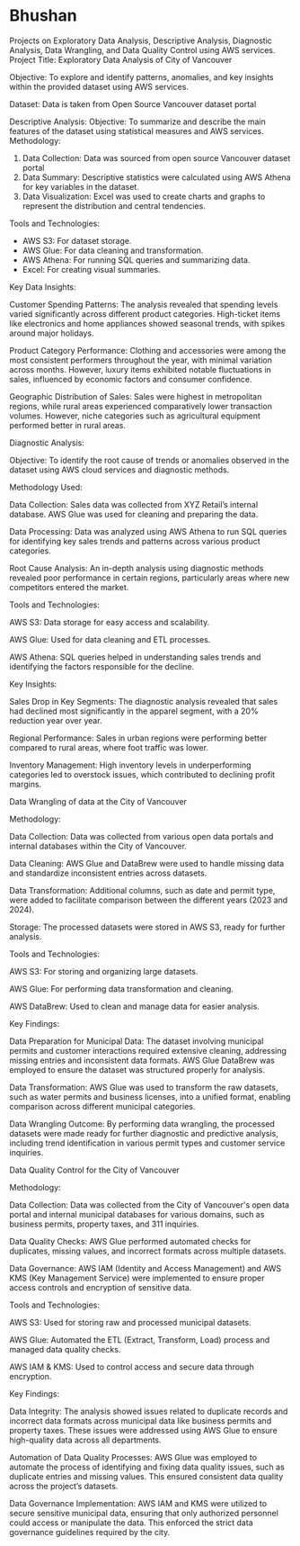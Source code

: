 # Bhushan
Projects on Exploratory Data Analysis, Descriptive Analysis, Diagnostic Analysis, Data Wrangling, and Data Quality Control using AWS services.
Project Title: Exploratory Data Analysis of City of Vancouver 

Objective: To explore and identify patterns, anomalies, and key insights within the provided dataset using AWS services.

Dataset: Data is taken from Open Source Vancouver dataset portal

Descriptive Analysis:
Objective: To summarize and describe the main features of the dataset using statistical measures and AWS services.
Methodology:
1. Data Collection: Data was sourced from open source Vancouver dataset portal
2. Data Summary: Descriptive statistics were calculated using AWS Athena for key variables in the dataset.
3. Data Visualization: Excel was used to create charts and graphs to represent the distribution and central tendencies.

Tools and Technologies:
- AWS S3: For dataset storage.
- AWS Glue: For data cleaning and transformation.
- AWS Athena: For running SQL queries and summarizing data.
- Excel: For creating visual summaries.

Key Data Insights:

Customer Spending Patterns: The analysis revealed that spending levels varied significantly across different product categories. High-ticket items like electronics and home appliances showed seasonal trends, with spikes around major holidays.

Product Category Performance: Clothing and accessories were among the most consistent performers throughout the year, with minimal variation across months. However, luxury items exhibited notable fluctuations in sales, influenced by economic factors and consumer confidence.

Geographic Distribution of Sales: Sales were highest in metropolitan regions, while rural areas experienced comparatively lower transaction volumes. However, niche categories such as agricultural equipment performed better in rural areas.

Diagnostic Analysis: 

Objective: To identify the root cause of trends or anomalies observed in the dataset using AWS cloud services and diagnostic methods.

Methodology Used:

Data Collection: Sales data was collected from XYZ Retail’s internal database. AWS Glue was used for cleaning and preparing the data.

Data Processing: Data was analyzed using AWS Athena to run SQL queries for identifying key sales trends and patterns across various product categories.

Root Cause Analysis: An in-depth analysis using diagnostic methods revealed poor performance in certain regions, particularly areas where new competitors entered the market.


Tools and Technologies:

AWS S3: Data storage for easy access and scalability.

AWS Glue: Used for data cleaning and ETL processes.

AWS Athena: SQL queries helped in understanding sales trends and identifying the factors responsible for the decline.


Key Insights:

Sales Drop in Key Segments: The diagnostic analysis revealed that sales had declined most significantly in the apparel segment, with a 20% reduction year over year.

Regional Performance: Sales in urban regions were performing better compared to rural areas, where foot traffic was lower.

Inventory Management: High inventory levels in underperforming categories led to overstock issues, which contributed to declining profit margins.

Data Wrangling of data at the City of Vancouver

Methodology:

Data Collection: Data was collected from various open data portals and internal databases within the City of Vancouver.

Data Cleaning: AWS Glue and DataBrew were used to handle missing data and standardize inconsistent entries across datasets.

Data Transformation: Additional columns, such as date and permit type, were added to facilitate comparison between the different years (2023 and 2024).

Storage: The processed datasets were stored in AWS S3, ready for further analysis.

Tools and Technologies:

AWS S3: For storing and organizing large datasets.

AWS Glue: For performing data transformation and cleaning.

AWS DataBrew: Used to clean and manage data for easier analysis.

Key Findings:

Data Preparation for Municipal Data: The dataset involving municipal permits and customer interactions required extensive cleaning, addressing missing entries and inconsistent data formats. AWS Glue DataBrew was employed to ensure the dataset was structured properly for analysis.

Data Transformation: AWS Glue was used to transform the raw datasets, such as water permits and business licenses, into a unified format, enabling comparison across different municipal categories.

Data Wrangling Outcome: By performing data wrangling, the processed datasets were made ready for further diagnostic and predictive analysis, including trend identification in various permit types and customer service inquiries.

Data Quality Control for the City of Vancouver

Methodology:

Data Collection: Data was collected from the City of Vancouver's open data portal and internal municipal databases for various domains, such as business permits, property taxes, and 311 inquiries.

Data Quality Checks: AWS Glue performed automated checks for duplicates, missing values, and incorrect formats across multiple datasets.

Data Governance: AWS IAM (Identity and Access Management) and AWS KMS (Key Management Service) were implemented to ensure proper access controls and encryption of sensitive data.

Tools and Technologies:

AWS S3: Used for storing raw and processed municipal datasets.

AWS Glue: Automated the ETL (Extract, Transform, Load) process and managed data quality checks.

AWS IAM & KMS: Used to control access and secure data through encryption.

Key Findings:

Data Integrity: The analysis showed issues related to duplicate records and incorrect data formats across municipal data like business permits and property taxes. These issues were addressed using AWS Glue to ensure high-quality data across all departments.

Automation of Data Quality Processes: AWS Glue was employed to automate the process of identifying and fixing data quality issues, such as duplicate entries and missing values. This ensured consistent data quality across the project’s datasets.

Data Governance Implementation: AWS IAM and KMS were utilized to secure sensitive municipal data, ensuring that only authorized personnel could access or manipulate the data. This enforced the strict data governance guidelines required by the city.















